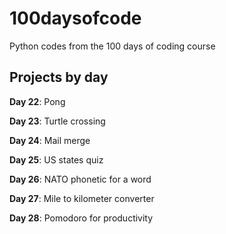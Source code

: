 # 100daysofcode

Python codes from the 100 days of coding course

## Projects by day

__Day 22__: Pong

__Day 23__: Turtle crossing

__Day 24__: Mail merge

__Day 25__: US states quiz

__Day 26__: NATO phonetic for a word

__Day 27__: Mile to kilometer converter

__Day 28__: Pomodoro for productivity
